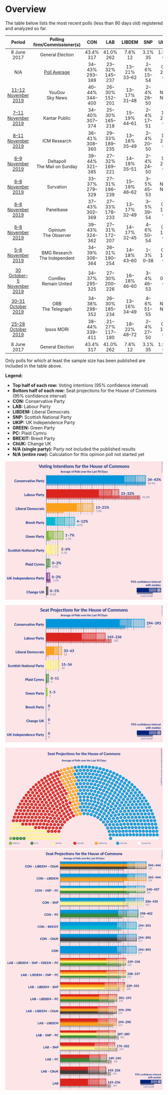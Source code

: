 # Overview

The table below lists the most recent polls (less than 90 days old) registered and analyzed so far.

| Period     | Polling firm/Commissioner(s) | CON | LAB | LIBDEM | SNP | UKIP | GREEN | PC | BREXIT | ChUK |
|:----------:|:----------------------------:|:--:|:--:|:--:|:--:|:--:|:--:|:--:|:--:|:--:|
| 8 June 2017 | General Election | 43.4% <br> 317 | 41.0% <br> 262 | 7.6% <br> 12 | 3.1% <br> 35 | 1.9% <br> 0 | 1.7% <br> 1 | 0.5% <br> 4 | 0.0% <br> 0 | 0.0% <br> 0 |
| N/A | [Poll Average](average.html) | 34–43% <br> 293–389 | 23–32% <br> 145–237 | 13–21% <br> 33–62 | 2–6% <br> 15–54 | 0–2% <br> 0 | 1–7% <br> 1–5 | 0–2% <br> 0–11 | 4–12% <br> 0 | 0–2% <br> 0 |
| [11–12 November 2019](2019-11-12-YouGov.html) | YouGov <br> Sky News | 40–44% <br> 344–400 | 26–30% <br> 152–201 | 13–17% <br> 31–48 | 2–4% <br> 28–50 | N/A <br> N/A | 3–5% <br> 1–2 | 1–2% <br> 4–11 | 3–5% <br> 0 | N/A <br> N/A |
| [7–11 November 2019](2019-11-11-KantarPublic.html) | Kantar Public | 34–40% <br> 307–374 | 25–30% <br> 165–218 | 15–19% <br> 44–61 | 2–4% <br> 17–51 | 1–2% <br> 0 | 2–4% <br> 1 | 1–2% <br> 4–11 | 7–11% <br> 0 | 1–2% <br> 0 |
| [8–11 November 2019](2019-11-11-ICMResearch.html) | ICM Research | 36–41% <br> 308–360 | 29–33% <br> 189–235 | 13–16% <br> 35–49 | 2–4% <br> 20–50 | 1–2% <br> 0 | 2–4% <br> 1 | 1–2% <br> 4–8 | 7–9% <br> 0 | N/A <br> N/A |
| [6–9 November 2019](2019-11-09-Deltapoll.html) | Deltapoll <br> The Mail on Sunday | 39–44% <br> 321–385 | 27–32% <br> 169–221 | 14–18% <br> 35–51 | 2–4% <br> 24–50 | 1–2% <br> 0 | 1–3% <br> 1 | 0–1% <br> 0–4 | 5–7% <br> 0 | N/A <br> N/A |
| [6–8 November 2019](2019-11-08-Survation.html) | Survation | 33–37% <br> 279–329 | 27–31% <br> 196–239 | 15–19% <br> 46–62 | 3–5% <br> 45–53 | N/A <br> N/A | 1–2% <br> 1 | 1–2% <br> 4–9 | 9–11% <br> 0 | N/A <br> N/A |
| [6–8 November 2019](2019-11-08-Panelbase.html) | Panelbase | 37–43% <br> 302–369 | 27–33% <br> 178–233 | 13–17% <br> 32–49 | 3–5% <br> 39–54 | 0–1% <br> 0 | 2–4% <br> 1 | N/A <br> N/A | 6–10% <br> 0 | N/A <br> N/A |
| [6–8 November 2019](2019-11-08-Opinium.html) | Opinium <br> The Observer | 39–43% <br> 324–362 | 27–31% <br> 172–207 | 14–17% <br> 32–45 | 4–6% <br> 50–54 | 0–1% <br> 0 | 1–3% <br> 1 | 1–2% <br> 4–9 | 5–7% <br> 0 | 0–1% <br> 0 |
| [5–8 November 2019](2019-11-08-BMGResearch.html) | BMG Research <br> The Independent | 34–39% <br> 306–364 | 26–31% <br> 190–254 | 14–18% <br> 43–60 | 1–3% <br> 0–38 | 0–1% <br> 0 | 6–8% <br> 4–5 | 0–1% <br> 0–4 | 8–10% <br> 0 | 0–1% <br> 0 |
| [30 October–5 November 2019](2019-11-05-ComRes.html) | ComRes <br> Remain United | 34–37% <br> 295–325 | 27–30% <br> 200–226 | 16–18% <br> 46–60 | 3–4% <br> 46–53 | 0% <br> 0 | 3% <br> 1 | 1% <br> 4–8 | 10–12% <br> 0 | 0% <br> 0 |
| [30–31 October 2019](2019-10-31-ORB.html) | ORB <br> The Telegraph | 34–38% <br> 298–352 | 26–30% <br> 185–234 | 13–16% <br> 34–49 | 4–6% <br> 51–55 | N/A <br> N/A | 3–5% <br> 1–2 | 0–1% <br> 0–4 | 11–13% <br> 0–1 | N/A <br> N/A |
| [25–28 October 2019](2019-10-28-IpsosMORI.html) | Ipsos MORI | 38–44% <br> 339–411 | 21–27% <br> 117–180 | 18–22% <br> 48–72 | 2–4% <br> 27–50 | 0–1% <br> 0 | 2–4% <br> 1 | 1–2% <br> 3–13 | 6–9% <br> 0 | 0–1% <br> 0 |
| 8 June 2017 | General Election | 43.4% <br> 317 | 41.0% <br> 262 | 7.6% <br> 12 | 3.1% <br> 35 | 1.9% <br> 0 | 1.7% <br> 1 | 0.5% <br> 4 | 0.0% <br> 0 | 0.0% <br> 0 |

Only polls for which at least the sample size has been published are included in the table above.

**Legend:**
+ **Top half of each row:** Voting intentions (95% confidence interval)
+ **Bottom half of each row:** Seat projections for the House of Commons (95% confidence interval)
+ **CON:** Conservative Party
+ **LAB:** Labour Party
+ **LIBDEM:** Liberal Democrats
+ **SNP:** Scottish National Party
+ **UKIP:** UK Independence Party
+ **GREEN:** Green Party
+ **PC:** Plaid Cymru
+ **BREXIT:** Brexit Party
+ **ChUK:** Change UK
+ **N/A (single party):** Party not included the published results
+ **N/A (entire row):** Calculation for this opinion poll not started yet


![Graph with voting intentions not yet produced](average.png "Voting Intentions")

![Graph with seats not yet produced](average-seats.png "Seats")

![Graph with seating plan not yet produced](average-seating-plan.png "Seating Plan")
![Graph with coalitions seats not yet produced](average-coalitions-seats.png "Coalitions Seats")
